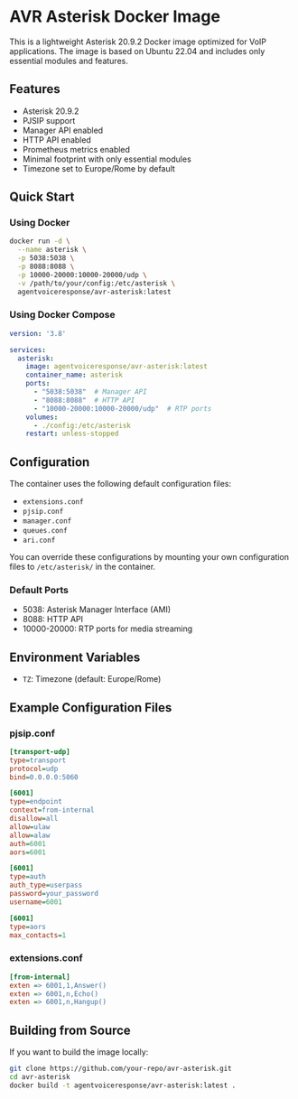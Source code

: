 # AVR Asterisk Docker Image

This is a lightweight Asterisk 20.9.2 Docker image optimized for VoIP applications. The image is based on Ubuntu 22.04 and includes only essential modules and features.

## Features

- Asterisk 20.9.2
- PJSIP support
- Manager API enabled
- HTTP API enabled
- Prometheus metrics enabled
- Minimal footprint with only essential modules
- Timezone set to Europe/Rome by default

## Quick Start

### Using Docker

```bash
docker run -d \
  --name asterisk \
  -p 5038:5038 \
  -p 8088:8088 \
  -p 10000-20000:10000-20000/udp \
  -v /path/to/your/config:/etc/asterisk \
  agentvoiceresponse/avr-asterisk:latest
```

### Using Docker Compose

```yaml
version: '3.8'

services:
  asterisk:
    image: agentvoiceresponse/avr-asterisk:latest
    container_name: asterisk
    ports:
      - "5038:5038"  # Manager API
      - "8088:8088"  # HTTP API
      - "10000-20000:10000-20000/udp"  # RTP ports
    volumes:
      - ./config:/etc/asterisk
    restart: unless-stopped
```

## Configuration

The container uses the following default configuration files:
- `extensions.conf`
- `pjsip.conf`
- `manager.conf`
- `queues.conf`
- `ari.conf`

You can override these configurations by mounting your own configuration files to `/etc/asterisk/` in the container.

### Default Ports

- 5038: Asterisk Manager Interface (AMI)
- 8088: HTTP API
- 10000-20000: RTP ports for media streaming

## Environment Variables

- `TZ`: Timezone (default: Europe/Rome)

## Example Configuration Files

### pjsip.conf
```ini
[transport-udp]
type=transport
protocol=udp
bind=0.0.0.0:5060

[6001]
type=endpoint
context=from-internal
disallow=all
allow=ulaw
allow=alaw
auth=6001
aors=6001

[6001]
type=auth
auth_type=userpass
password=your_password
username=6001

[6001]
type=aors
max_contacts=1
```

### extensions.conf
```ini
[from-internal]
exten => 6001,1,Answer()
exten => 6001,n,Echo()
exten => 6001,n,Hangup()
```

## Building from Source

If you want to build the image locally:

```bash
git clone https://github.com/your-repo/avr-asterisk.git
cd avr-asterisk
docker build -t agentvoiceresponse/avr-asterisk:latest .
```